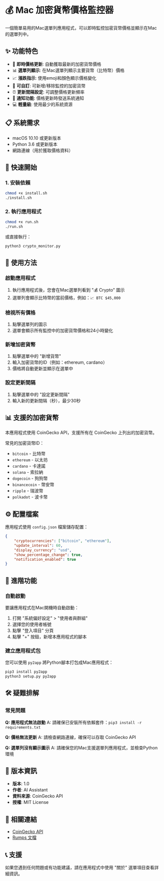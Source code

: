 # 💰 Mac 加密貨幣價格監控器

一個簡單易用的Mac選單列應用程式，可以即時監控加密貨幣價格並顯示在Mac的選單列中。

## ✨ 功能特色

- 🔄 **即時價格更新**: 自動獲取最新的加密貨幣價格
- 📊 **選單列顯示**: 在Mac選單列顯示主要貨幣（比特幣）價格
- 📈 **漲跌指示**: 使用emoji和顏色顯示價格變化
- 🔧 **可自訂**: 可新增/移除監控的加密貨幣
- ⏰ **更新間隔設定**: 可調整價格更新頻率
- 🔔 **通知功能**: 價格更新時發送系統通知
- 💻 **輕量級**: 使用最少的系統資源

## 📋 系統需求

- macOS 10.10 或更新版本
- Python 3.6 或更新版本
- 網路連線（用於獲取價格資料）

## 🚀 快速開始

### 1. 安裝依賴

```bash
chmod +x install.sh
./install.sh
```

### 2. 執行應用程式

```bash
chmod +x run.sh
./run.sh
```

或直接執行：

```bash
python3 crypto_monitor.py
```

## 🎯 使用方法

### 啟動應用程式
1. 執行應用程式後，您會在Mac選單列看到 "💰 Crypto" 圖示
2. 選單列會顯示比特幣的當前價格，例如：`📈 BTC $45,000`

### 檢視所有價格
1. 點擊選單列的圖示
2. 選單會顯示所有監控中的加密貨幣價格和24小時變化

### 新增加密貨幣
1. 點擊選單中的 "新增貨幣"
2. 輸入加密貨幣的ID（例如：ethereum, cardano）
3. 價格將自動更新並顯示在選單中

### 設定更新間隔
1. 點擊選單中的 "設定更新間隔"
2. 輸入新的更新間隔（秒），最少30秒

## 📊 支援的加密貨幣

本應用程式使用 CoinGecko API，支援所有在 CoinGecko 上列出的加密貨幣。

常見的加密貨幣ID：
- `bitcoin` - 比特幣
- `ethereum` - 以太坊
- `cardano` - 卡達諾
- `solana` - 索拉納
- `dogecoin` - 狗狗幣
- `binancecoin` - 幣安幣
- `ripple` - 瑞波幣
- `polkadot` - 波卡幣

## ⚙️ 配置檔案

應用程式使用 `config.json` 檔案儲存配置：

```json
{
    "cryptocurrencies": ["bitcoin", "ethereum"],
    "update_interval": 60,
    "display_currency": "usd",
    "show_percentage_change": true,
    "notification_enabled": true
}
```

## 🔧 進階功能

### 自動啟動
要讓應用程式在Mac開機時自動啟動：

1. 打開 "系統偏好設定" > "使用者與群組"
2. 選擇您的使用者帳號
3. 點擊 "登入項目" 分頁
4. 點擊 "+" 按鈕，新增本應用程式的腳本

### 建立應用程式包
您可以使用 `py2app` 將Python腳本打包成Mac應用程式：

```bash
pip3 install py2app
python3 setup.py py2app
```

## 🛠️ 疑難排解

### 常見問題

**Q: 應用程式無法啟動**
A: 請確保已安裝所有依賴套件：`pip3 install -r requirements.txt`

**Q: 價格無法更新**
A: 請檢查網路連線，確保可以存取 CoinGecko API

**Q: 選單列沒有顯示圖示**
A: 請確保您的Mac支援選單列應用程式，並檢查Python環境

## 📝 版本資訊

- **版本**: 1.0
- **作者**: AI Assistant
- **資料來源**: CoinGecko API
- **授權**: MIT License

## 🔗 相關連結

- [CoinGecko API](https://www.coingecko.com/en/api)
- [Rumps 文檔](https://github.com/jaredks/rumps)

## 📞 支援

如果您遇到任何問題或有功能建議，請在應用程式中使用 "關於" 選單項目查看詳細資訊。 